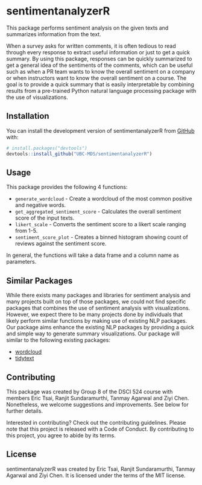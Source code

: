 <!-- README.md is generated from README.Rmd. Please edit that file -->

# sentimentanalyzerR

<!-- badges: start -->

<!-- badges: end -->

This package performs sentiment analysis on the given texts and summarizes information from the text.

When a survey asks for written comments, it is often tedious to read through every response to extract useful information or just to get a quick summary. By using this package, responses can be quickly summarized to get a general idea of the sentiments of the comments, which can be useful such as when a PR team wants to know the overall sentiment on a company or when instructors want to know the overall sentiment on a course. The goal is to provide a quick summary that is easily interpretable by combining results from a pre-trained Python natural language processing package with the use of visualizations.

## Installation

You can install the development version of sentimentanalyzerR from [GitHub](https://github.com/) with:

``` r
# install.packages("devtools")
devtools::install_github("UBC-MDS/sentimentanalyzerR")
```

## Usage

This package provides the following 4 functions:

-   `generate_wordcloud` - Create a wordcloud of the most common positive and negative words.
-   `get_aggregated_sentiment_score` - Calculates the overall sentiment score of the input texts.
-   `likert_scale` - Converts the sentiment score to a likert scale ranging from 1-5.
-   `sentiment_score_plot` - Creates a binned histogram showing count of reviews against the sentiment score.

In general, the functions will take a data frame and a column name as parameters.

## Similar Packages

While there exists many packages and libraries for sentiment analysis and many projects built on top of those packages, we could not find specific packages that combines the use of sentiment analysis with visualizations. However, we expect there to be many projects done by individuals that likely perform similar functions by making use of existing NLP packages. Our package aims enhance the existing NLP packages by providing a quick and simple way to generate summary visualizations. Our package will similar to the following existing packages:

-   [wordcloud](https://cran.r-project.org/web/packages/wordcloud/wordcloud.pdf)
-   [tidytext](https://cran.r-project.org/web/packages/tidytext/vignettes/tidytext.html)

## Contributing

This package was created by Group 8 of the DSCI 524 course with members Eric Tsai, Ranjit Sundaramurthi, Tanmay Agarwal and Ziyi Chen. Nonetheless, we welcome suggestions and improvements. See below for further details.

Interested in contributing? Check out the contributing guidelines. Please note that this project is released with a Code of Conduct. By contributing to this project, you agree to abide by its terms.

## License

sentimentanalyzerR was created by Eric Tsai, Ranjit Sundaramurthi, Tanmay Agarwal and Ziyi Chen. It is licensed under the terms of the MIT license.
